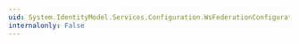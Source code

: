 ```yaml
---
uid: System.IdentityModel.Services.Configuration.WsFederationConfiguration.DefaultRequireHttps
internalonly: False
---
```

